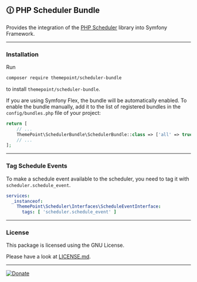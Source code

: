🕧 PHP Scheduler Bundle
----------------

Provides the integration of the [PHP Scheduler](https://github.com/ThemePoint/scheduler) library into Symfony Framework.

----
### Installation

Run

```bash
composer require themepoint/scheduler-bundle
```

to install `themepoint/scheduler-bundle`.

If you are using Symfony Flex, the bundle will be automatically enabled.
To enable the bundle manually, add it to the list of registered bundles in the `config/bundles.php` file of your project:

```php
return [
    // ...
    ThemePoint\SchedulerBundle\SchedulerBundle::class => ['all' => true],
    // ...
];
```

----
### Tag Schedule Events

To make a schedule event available to the scheduler, you need to tag it with `scheduler.schedule_event`.

```yaml
services:
  _instanceof:
    ThemePoint\Scheduler\Interfaces\ScheduleEventInterface:
      tags: [ 'scheduler.schedule_event' ]
```

----
### License
This package is licensed using the GNU License.

Please have a look at [LICENSE.md](LICENSE.md).

----

[![Donate](https://img.shields.io/badge/Donate-PayPal-blue.svg)](https://www.paypal.com/cgi-bin/webscr?cmd=_s-xclick&hosted_button_id=Q98R2QXXMTUF6&source=url)